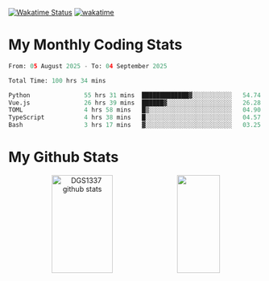 [![Wakatime Status](https://github.com/noopurphalak/noopurphalak/workflows/wakatime-status-update/badge.svg)](https://github.com/noopurphalak/noopurphalak/actions/workflows/main.yml)
[![wakatime](https://wakatime.com/badge/user/80ace140-ef40-4fdd-b8ed-f3be3d2e1aea.svg)](https://wakatime.com/@80ace140-ef40-4fdd-b8ed-f3be3d2e1aea)

# My Monthly Coding Stats

<!--START_SECTION:waka-->

```python
From: 05 August 2025 - To: 04 September 2025

Total Time: 100 hrs 34 mins

Python               55 hrs 31 mins  █████████████▓░░░░░░░░░░░   54.74 %
Vue.js               26 hrs 39 mins  ██████▓░░░░░░░░░░░░░░░░░░   26.28 %
TOML                 4 hrs 58 mins   █▒░░░░░░░░░░░░░░░░░░░░░░░   04.90 %
TypeScript           4 hrs 38 mins   █░░░░░░░░░░░░░░░░░░░░░░░░   04.57 %
Bash                 3 hrs 17 mins   ▓░░░░░░░░░░░░░░░░░░░░░░░░   03.25 %
```

<!--END_SECTION:waka-->

# My Github Stats
<div style="text-align: center;">
  <img width="49%" height="195px" src="https://github-readme-stats-sigma-five.vercel.app/api?username=noopurphalak&show_icons=true&count_private=true&hide_border=true&title_color=00FFFF&icon_color=00FFFF&text_color=00FFFF&bg_color=0d1117" alt="DGS1337 github stats" />
  <img width="41%" height="195px" src="https://github-readme-stats-sigma-five.vercel.app/api/top-langs/?username=noopurphalak&layout=compact&hide_border=true&title_color=00FFFF&text_color=00FFFF&bg_color=0d1117" />
</div>
